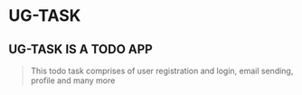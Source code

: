 # UG-TASK

## UG-TASK IS A TODO APP

> This todo task comprises of user registration and login, email sending, profile and many more
>
